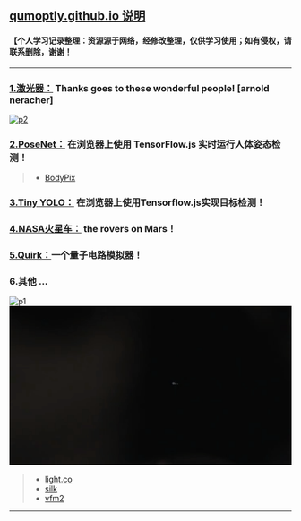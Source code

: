 ## [qumoptly.github.io 说明](https://qumoptly.github.io)
#### 【个人学习记录整理：资源源于网络，经修改整理，仅供学习使用；如有侵权，请联系删除，谢谢！
***
### [1.激光器：](https://qumoptly.github.io/laser/) Thanks goes to these wonderful people! [arnold neracher]

[![p2](laser/img/2.gif)](https://qumoptly.github.io/laser/img/b.mp4)

### [2.PoseNet：](https://qumoptly.github.io/posenet/) 在浏览器上使用 TensorFlow.js 实时运行人体姿态检测！ 

>* [BodyPix](https://qumoptly.github.io/body-pix/) 

### [3.Tiny YOLO：](https://qumoptly.github.io/tfjs-yolo-tiny/) 在浏览器上使用Tensorflow.js实现目标检测！ 

### [4.NASA火星车：](https://github.com/nasa-jpl/open-source-rover) the rovers on Mars！ 

### [5.Quirk：](https://qumoptly.github.io/quirk/)一个量子电路模拟器！

### 6.其他 ... 

![p1](laser/img/1.gif)
[![the video](laser/img/a.png)](https://qumoptly.github.io/laser/img/a.mp4)

>* [light.co](https://qumoptly.github.io/light.co/)
>* [silk](https://qumoptly.github.io/silk/)
>* [vfm2](https://qumoptly.github.io/vfm2)

***